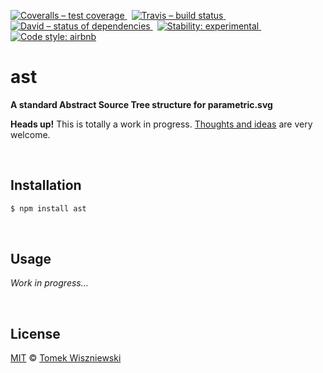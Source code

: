 [![Coveralls – test coverage
](https://img.shields.io/coveralls/tomekwi/ast.svg?style=flat-square)
](https://coveralls.io/r/tomekwi/ast)
 [![Travis – build status
](https://img.shields.io/travis/tomekwi/ast/master.svg?style=flat-square)
](https://travis-ci.org/tomekwi/ast)
 [![David – status of dependencies
](https://img.shields.io/david/tomekwi/ast.svg?style=flat-square)
](https://david-dm.org/tomekwi/ast)
 [![Stability: experimental
](https://img.shields.io/badge/stability-experimental-yellow.svg?style=flat-square)
](https://nodejs.org/api/documentation.html#documentation_stability_index)
 [![Code style: airbnb
](https://img.shields.io/badge/code%20style-airbnb-777777.svg?style=flat-square)
](https://github.com/airbnb/javascript)




ast
===

**A standard Abstract Source Tree structure for parametric.svg**


**Heads up!** This is totally a work in progress. [Thoughts and ideas][] are very welcome.

[Thoughts and ideas]:  https://github.com/tomekwi/ast/issues




<div                                             id="/installation">&nbsp;</div>

Installation
------------

```sh
$ npm install ast
```




<div                                                    id="/usage">&nbsp;</div>

Usage
-----

*Work in progress…*




<div                                                  id="/license">&nbsp;</div>

License
-------

[MIT][] © [Tomek Wiszniewski][]

[MIT]: ./License.md
[Tomek Wiszniewski]: https://github.com/tomekwi
